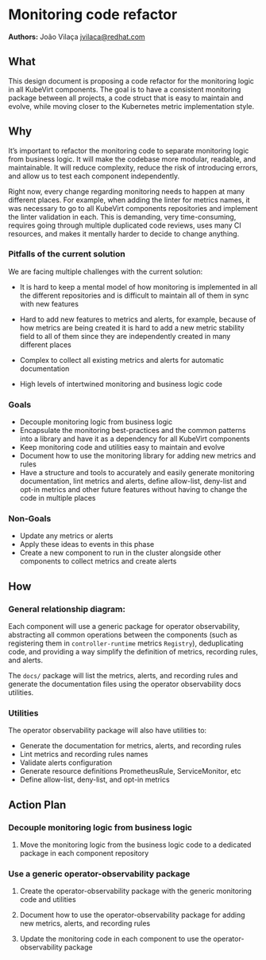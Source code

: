 # Monitoring code refactor

**Authors:** João Vilaça <jvilaca@redhat.com>

## What

This design document is proposing a code refactor for the monitoring logic in
all KubeVirt components. The goal is to have a consistent monitoring package
between all projects, a code struct that is easy to maintain and evolve, while
moving closer to the Kubernetes metric implementation style.

## Why

It’s important to refactor the monitoring code to separate monitoring logic from
business logic. It will make the codebase more modular, readable, and
maintainable. It will reduce complexity, reduce the risk of introducing errors,
and allow us to test each component independently.

Right now, every change regarding monitoring needs to happen at many different
places. For example, when adding the linter for metrics names, it was necessary
to go to all KubeVirt components repositories and implement the linter
validation in each. This is demanding, very time-consuming, requires going
through multiple duplicated code reviews, uses many CI resources, and makes it
mentally harder to decide to change anything.

### Pitfalls of the current solution

We are facing multiple challenges with the current solution:

- It is hard to keep a mental model of how monitoring is implemented in all the
different repositories and is difficult to maintain all of them in sync with new
features

- Hard to add new features to metrics and alerts, for example, because of how
metrics are being created it is hard to add a new metric stability field to all
of them since they are independently created in many different places

- Complex to collect all existing metrics and alerts for automatic documentation

- High levels of intertwined monitoring and business logic code

### Goals

- Decouple monitoring logic from business logic
- Encapsulate the monitoring best-practices and the common patterns into a
library and have it as a dependency for all KubeVirt components
- Keep monitoring code and utilities easy to maintain and evolve
- Document how to use the monitoring library for adding new metrics and rules
- Have a structure and tools to accurately and easily generate monitoring
documentation, lint metrics and alerts, define allow-list, deny-list and
opt-in metrics and other future features without having to change the code in
multiple places

### Non-Goals

- Update any metrics or alerts
- Apply these ideas to events in this phase
- Create a new component to run in the cluster alongside other components to
collect metrics and create alerts

## How

### General relationship diagram:

Each component will use a generic package for operator observability,
abstracting all common operations between the components (such as registering
them in `controller-runtime` metrics `Registry`), deduplicating code, and
providing a way simplify the definition of metrics, recording rules, and alerts.

The `docs/` package will list the metrics, alerts, and recording rules and
generate the documentation files using the operator observability docs
utilities.

### Utilities

The operator observability package will also have utilities to:
- Generate the documentation for metrics, alerts, and recording rules
- Lint metrics and recording rules names
- Validate alerts configuration
- Generate resource definitions PrometheusRule, ServiceMonitor, etc
- Define allow-list, deny-list, and opt-in metrics

## Action Plan

### Decouple monitoring logic from business logic

1) Move the monitoring logic from the business logic code to a dedicated package
in each component repository

### Use a generic operator-observability package

1) Create the operator-observability package with the generic monitoring code
   and utilities

2) Document how to use the operator-observability package for adding new
   metrics, alerts, and recording rules

3) Update the monitoring code in each component to use the 
   operator-observability package
